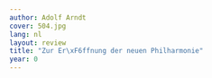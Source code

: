 ```yaml
---
author: Adolf Arndt
cover: 504.jpg
lang: nl
layout: review
title: "Zur Er\xF6ffnung der neuen Philharmonie"
year: 0
---
```


